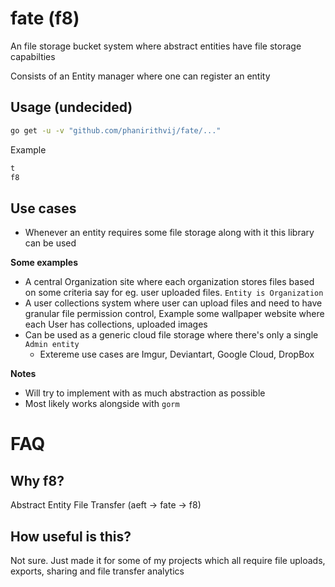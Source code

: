 # fate (f8)

An file storage bucket system where abstract entities have file storage capabilties

Consists of an Entity manager where one can register an entity


## Usage (undecided)

```bash
go get -u -v "github.com/phanirithvij/fate/..."
```

Example

```go
t
f8
```

## Use cases

- Whenever an entity requires some file storage along with it this library can be used

**Some examples**

- A central Organization site where each organization stores files based on some criteria say for eg. user uploaded files. `Entity is Organization`
- A user collections system where user can upload files and need to have granular file permission control, Example some wallpaper website where each User has collections, uploaded images
- Can be used as a generic cloud file storage where there's only a single `Admin entity`
    - Extereme use cases are Imgur, Deviantart, Google Cloud, DropBox


**Notes**
- Will try to implement with as much abstraction as possible
- Most likely works alongside with `gorm`

# FAQ

## Why f8?

Abstract Entity File Transfer (aeft -> fate -> f8)

## How useful is this?

Not sure. Just made it for some of my projects which all require file uploads, exports, sharing and file transfer analytics
